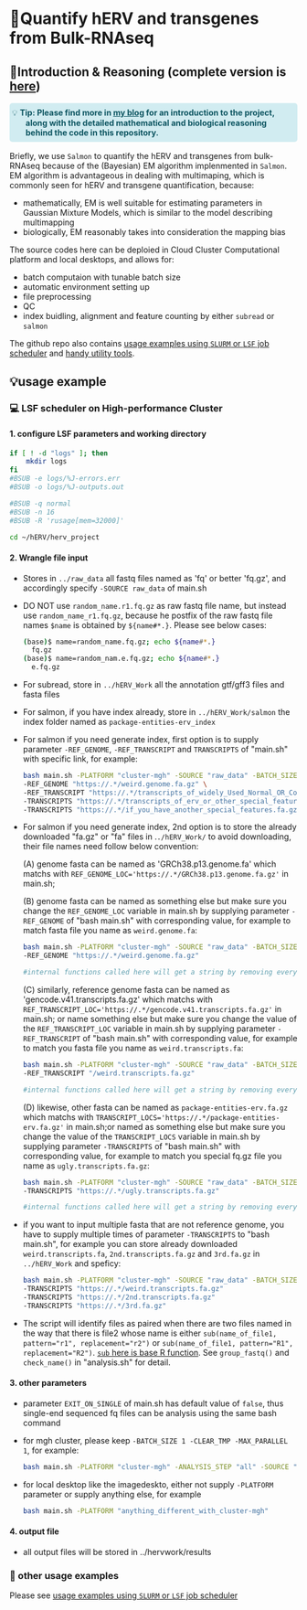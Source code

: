 # 🧬Quantify hERV and transgenes from Bulk-RNAseq
## 📘Introduction & Reasoning (complete version is [here](myhugoblod))

<div style="background-color:#d1ecf1; color:#0c5460; padding:8px 12px; border-radius:5px; text-indent:-1.7em; padding-left:2em; margin-bottom:16px;">
💡 <strong>Tip: Please find more in <a href="https://myhugoblog" style="color:#0c5460; text-decoration:underline;">my blog</a> for an introduction to the project, along with the detailed mathematical and biological reasoning behind the code in this repository.</strong>
</div>


Briefly, we use `Salmon` to quantify the hERV and transgenes from bulk-RNAseq because of the (Bayesian) EM algorithm implenmented in `Salmon`. EM algorithm is advantageous in dealing with  multimaping, which is commonly seen for hERV and transgene quantification, because:
- mathematically, EM is well suitable for estimating parameters in Gaussian Mixture Models, which is similar to the model describing multimapping
- biologically, EM reasonably takes into consideration the mapping bias

The source codes here can be deploied in Cloud Cluster Computational platform and local desktops, and allows for: 
- batch computaion with tunable batch size
- automatic environment setting up
- file preprocessing
- QC
- index buidling, alignment and feature counting by either `subread` or `salmon`

The github repo also contains [usage examples using `SLURM` or `LSF` job scheduler](https://github.com/jliu678/herv_project_siyi/tree/main/example_usage) and [handy utility tools](https://github.com/jliu678/herv_project_siyi/tree/main/utils).

## 💡usage example

### 💻 LSF scheduler on High-performance Cluster

#### 1. configure LSF parameters and working directory

```bash
if [ ! -d "logs" ]; then
	mkdir logs
fi 
#BSUB -e logs/%J-errors.err
#BSUB -o logs/%J-outputs.out

#BSUB -q normal
#BSUB -n 16
#BSUB -R 'rusage[mem=32000]'

cd ~/hERV/herv_project
```

#### 2. Wrangle file input

- Stores in `../raw_data` all fastq files named as 'fq' or better 'fq.gz', and accordingly specify `-SOURCE raw_data` of main.sh

- DO NOT use `random_name.r1.fq.gz` as raw fastq file name, but instead use `random_name_r1.fq.gz`, because he postfix of the raw fastq file names `$name` is obtained by `${name#*.}`. Please see below cases:

   ```bash
   (base)$ name=random_name.fq.gz; echo ${name#*.}
     fq.gz
   (base)$ name=random_nam.e.fq.gz; echo ${name#*.}
     e.fq.gz
   ```
- For subread, store in `../hERV_Work` all the annotation gtf/gff3 files and fasta files 

- For salmon, if you have index already, store in `../hERV_Work/salmon` the index folder named as `package-entities-erv_index`

- For salmon if you need generate index, first option is to supply parameter `-REF_GENOME`, `-REF_TRANSCRIPT` and `TRANSCRIPTS` of "main.sh" with specific link, for example:
   ```bash
   bash main.sh -PLATFORM "cluster-mgh" -SOURCE "raw_data" -BATCH_SIZE 1 -CLEAR_TMP -MAX_PARALLEL 1 \
   -REF_GENOME "https://.*/weird.genome.fa.gz" \
   -REF_TRANSCRIPT "https://.*/transcripts_of_widely_Used_Normal_OR_Commen_Genes.fa.gz" \
   -TRANSCRIPTS "https://.*/transcripts_of_erv_or_other_special_features.fa.gz" \
   -TRANSCRIPTS "https://.*/if_you_have_another_special_features.fa.gz"
  ```

- For salmon if you need generate index, 2nd option is to store the already downloaded "fa.gz" or "fa" files in .`./hERV_Work/` to avoid downloading, their file names need follow below convention: 
 
   (A) genome fasta can be named as 'GRCh38.p13.genome.fa' which matchs with `REF_GENOME_LOC='https://.*/GRCh38.p13.genome.fa.gz'` in main.sh;

   (B) genome fasta can be named as something else but make sure you change the `REF_GENOME_LOC` variable in main.sh by supplying parameter `-REF_GENOME` of "bash main.sh" with corresponding value, for example to match fasta file you name as `weird.genome.fa`:

   ```bash
   bash main.sh -PLATFORM "cluster-mgh" -SOURCE "raw_data" -BATCH_SIZE 1 -CLEAR_TMP -MAX_PARALLEL 1 \
   -REF_GENOME "https://.*/weird.genome.fa.gz"
   
   #internal functions called here will get a string by removing everything before the last "/" and the last "/" itself and remove .gz$, and if there is no file titled same as the string, it will download from the http. 
   ```                                     


   (C) similarly, reference genome fasta can be named as 'gencode.v41.transcripts.fa.gz' which matchs with `REF_TRANSCRIPT_LOC='https://.*/gencode.v41.transcripts.fa.gz'` in main.sh;  or name something else but make sure you change the value of the `REF_TRANSCRIPT_LOC` variable in main.sh by supplying parameter `-REF_TRANSCRIPT` of "bash main.sh" with corresponding value, for example to match you fasta file you name as `weird.transcripts.fa`:

   ```bash
   bash main.sh -PLATFORM "cluster-mgh" -SOURCE "raw_data" -BATCH_SIZE 1 -CLEAR_TMP -MAX_PARALLEL 1 \
   -REF_TRANSCRIPT "/weird.transcripts.fa.gz"

   #internal functions called here will get a string by removing everything before the last "/" and the last "/" itself and remove .gz$, and if there is no file titled same as the string, it will download from the http. 
   ```
   (D) likewise, other fasta can be named as `package-entities-erv.fa.gz` which matchs with `TRANSCRIPT_LOCS='https://.*/package-entities-erv.fa.gz'` in main.sh;or named as something else but make sure you change the value of the `TRANSCRIPT_LOCS` variable in main.sh by supplying parameter `-TRANSCRIPTS` of "bash main.sh" with corresponding value, for example to match you special fq.gz file you name as `ugly.transcripts.fa.gz`:
   
   ```bash
   bash main.sh -PLATFORM "cluster-mgh" -SOURCE "raw_data" -BATCH_SIZE 1 -CLEAR_TMP -MAX_PARALLEL 1 \
   -TRANSCRIPTS "https://.*/ugly.transcripts.fa.gz"

   #internal functions called here will get a string by removing everything before the last "/" and the last "/" itself and remove .gz$, and if there is no file titled same as the string, it will download from the http. 
   ```
                                          

- if you want to input multiple fasta that are not reference genome, you have to supply multiple times of parameter `-TRANSCRIPTS` to "bash main.sh", for example you can store already downloaded `weird.transcripts.fa`, `2nd.transcripts.fa.gz` and `3rd.fa.gz` in `../hERV_Work` and speficy:

   ``` bash 
   bash main.sh -PLATFORM "cluster-mgh" -SOURCE "raw_data" -BATCH_SIZE 1 -CLEAR_TMP -MAX_PARALLEL 1 \
   -TRANSCRIPTS "https://.*/weird.transcripts.fa.gz"
   -TRANSCRIPTS "https://.*/2nd.transcripts.fa.gz"
   -TRANSCRIPTS "https://.*/3rd.fa.gz"
   ```

- The script will identify files as paired when there are two files named in the way that there is file2 whose name is either `sub(name_of_file1, pattern="r1", replacement="r2")` or `sub(name_of_file1, pattern="R1", replacement="R2")`. [`sub` here is base R function](https://stat.ethz.ch/R-manual/R-devel/library/base/html/grep.html). See `group_fastq()` and `check_name()` in "analysis.sh" for detail.


#### 3. other parameters
- parameter `EXIT_ON_SINGLE` of main.sh has default value of `false`, thus single-end sequenced fq files can be analysis using the same bash command

- for mgh cluster, please keep `-BATCH_SIZE 1 -CLEAR_TMP -MAX_PARALLEL 1`, for example:

   ```bash
   bash main.sh -PLATFORM "cluster-mgh" -ANALYSIS_STEP "all" -SOURCE "raw_data" -BATCH_SIZE 1 -CLEAR_TMP -MAX_PARALLEL 1 
   ```
- for local desktop like the imagedeskto, either not supply `-PLATFORM` parameter or supply anything else, for example

   ```bash
   bash main.sh -PLATFORM "anything_different_with_cluster-mgh"
   ```
#### 4.  output file
 - all output files will be stored in ../hervwork/results

### 🧾 other usage examples
Please see [usage examples using `SLURM` or `LSF` job scheduler](https://github.com/jliu678/herv_project_siyi/tree/main/example_usage)